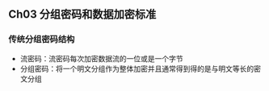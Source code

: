 ## Ch03 分组密码和数据加密标准

### 传统分组密码结构

* 流密码：流密码每次加密数据流的一位或是一个字节
* 分组密码：将一个明文分组作为整体加密并且通常得到得的是与明文等长的密文分组

